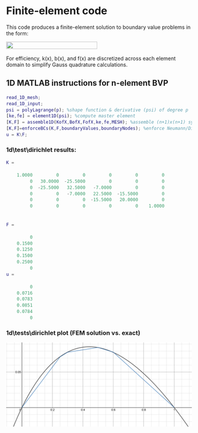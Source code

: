 # Finite-element code

This code produces a finite-element solution to boundary value problems in the form: 


<img src="https://render.githubusercontent.com/render/math?math=-\frac{d}{dx} \big(k(x)\frac{du(x)}{dx}\big) %2B b(x)u(x) = f(x)" width=70% height=70%>


For efficiency, k(x), b(x), and f(x) are discretized across each element domain to simplify Gauss quadrature calculations.

## 1D MATLAB instructions for n-element BVP 
```MATLAB
read_1D_mesh;
read_1D_input;
psi = polyLagrange(p); %shape function & derivative (psi) of degree p
[ke,fe] = element1D(psi); %compute master element
[K,F] = assemble1D(KofX,BofX,FofX,ke,fe,MESH); %assemble (n+1)x(n+1) system Ku=F
[K,F]=enforceBCs(K,F,boundaryValues,boundaryNodes); %enforce Neumann/Dirichlet BCs
u = K\F;
```
### 1d\test\dirichlet results:
```MATLAB
K =

    1.0000         0         0         0         0         0
         0   30.0000  -25.5000         0         0         0
         0  -25.5000   32.5000   -7.0000         0         0
         0         0   -7.0000   22.5000  -15.5000         0
         0         0         0  -15.5000   20.0000         0
         0         0         0         0         0    1.0000


F =

         0
    0.1500
    0.1250
    0.1500
    0.2500
         0
u =

         0
    0.0716
    0.0783
    0.0851
    0.0784
         0
```
### 1d\tests\dirichlet plot (FEM solution vs. exact)
![](/1d/tests/dirichlet/plot.png)

